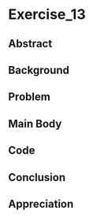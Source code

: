 # Exercise_13

## Abstract

## Background

## Problem

## Main Body

## Code

## Conclusion

## Appreciation
